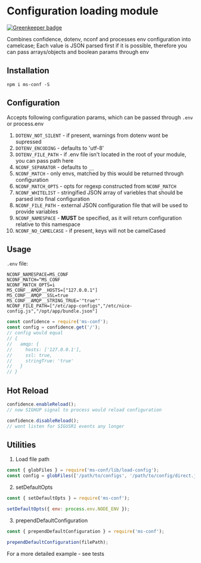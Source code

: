 # Configuration loading module

[![Greenkeeper badge](https://badges.greenkeeper.io/makeomatic/ms-conf.svg)](https://greenkeeper.io/)

Combines confidence, dotenv, nconf and processes env configuration into camelcase;
Each value is JSON parsed first if it is possible, therefore you can pass arrays/objects and boolean params through env

## Installation

`npm i ms-conf -S`

## Configuration

Accepts following configuration params, which can be passed through `.env` or process.env

1. `DOTENV_NOT_SILENT` - if present, warnings from dotenv wont be supressed
2. `DOTENV_ENCODING` - defaults to 'utf-8'
3. `DOTENV_FILE_PATH` - if .env file isn't located in the root of your module, you can pass path here
4. `NCONF_SEPARATOR` - defaults to `__`
5. `NCONF_MATCH` - only envs, matched by this would be returned through configuration
6. `NCONF_MATCH_OPTS` - opts for regexp constructed from `NCONF_MATCH`
7. `NCONF_WHITELIST` - stringified JSON array of variebles that should be parsed into final configuration
8. `NCONF_FILE_PATH` - external JSON configuration file that will be used to provide variables
9. `NCONF_NAMESPACE` - **MUST** be specified, as it will return configuration relative to this namespace
10. `NCONF_NO_CAMELCASE` - if present, keys will not be camelCased

## Usage

`.env` file:

```
NCONF_NAMESPACE=MS_CONF
NCONF_MATCH=^MS_CONF
NCONF_MATCH_OPTS=i
MS_CONF__AMQP__HOSTS=["127.0.0.1"]
MS_CONF__AMQP__SSL=true
MS_CONF__AMQP__STRING_TRUE='"true"'
NCONF_FILE_PATH=["/etc/app-configs","/etc/nice-config.js","/opt/app/bundle.json"]
```

```js
const confidence = require('ms-conf');
const config = confidence.get('/');
// config would equal
// {
//   amqp: {
//     hosts: ['127.0.0.1'],
//     ssl: true,
//     stringTrue: 'true'
//   }
// }
```

## Hot Reload

```js
confidence.enableReload();
// now SIGHUP signal to process would reload configuration

confidence.disableReload();
// wont listen for SIGUSR1 events any longer
```

## Utilities

1. Load file path

```js
const { globFiles } = require('ms-conf/lib/load-config');
const config = globFiles(['/path/to/configs', '/path/to/config/direct.js', '/path/to/conf.json']);
```

2. setDefaultOpts

```js
const { setDefaultOpts } = require('ms-conf');

setDefaultOpts({ env: process.env.NODE_ENV });
```

3. prependDefaultConfiguration

```js
const { prependDefaultConfiguration } = require('ms-conf');

prependDefaultConfiguration(filePath);
```

For a more detailed example - see tests

